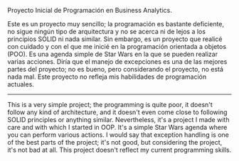 Proyecto Inicial de Programación en Business Analytics.

Este es un proyecto muy sencillo; la programación es bastante deficiente, no sigue ningún tipo de arquitectura y no se acerca ni de lejos a los principios SOLID ni nada similar. 
Sin embargo, es un proyecto que realicé con cuidado y con el que me inicié en la programación orientada a objetos (POO). 
Es una agenda simple de Star Wars en la que se pueden realizar varias acciones. 
Diría que el manejo de excepciones es una de las mejores partes del proyecto; no es bueno, pero considerando el proyecto, no está nada mal.
Este proyecto no refleja mis habilidades de programación actuales.

----------------------------------------------------------------------------------------------------------------------------------------------------------------------------------------

This is a very simple project; the programming is quite poor, it doesn't follow any kind of architecture, and it doesn't even come close to following SOLID principles or anything similar.
Nevertheless, it's a project I made with care and with which I started in OOP. 
It's a simple Star Wars agenda where you can perform various actions. 
I would say that exception handling is one of the best parts of the project; it's not good, but considering the project, it's not bad at all. 
This project doesn't reflect my current programming skills.
